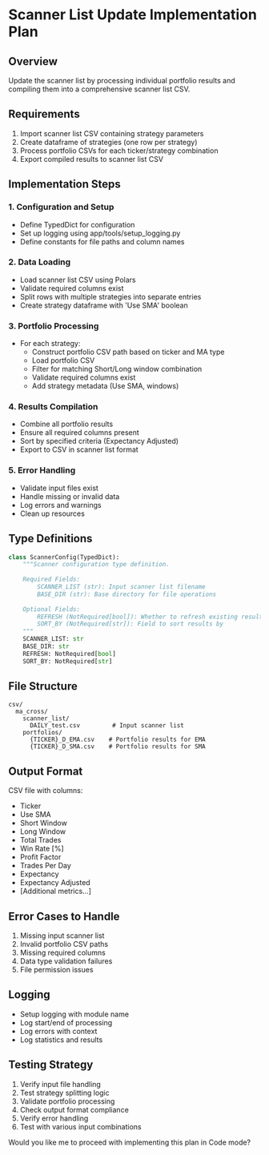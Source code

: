 # Scanner List Update Implementation Plan

## Overview
Update the scanner list by processing individual portfolio results and compiling them into a comprehensive scanner list CSV.

## Requirements
1. Import scanner list CSV containing strategy parameters
2. Create dataframe of strategies (one row per strategy)
3. Process portfolio CSVs for each ticker/strategy combination
4. Export compiled results to scanner list CSV

## Implementation Steps

### 1. Configuration and Setup
- Define TypedDict for configuration
- Set up logging using app/tools/setup_logging.py
- Define constants for file paths and column names

### 2. Data Loading
- Load scanner list CSV using Polars
- Validate required columns exist
- Split rows with multiple strategies into separate entries
- Create strategy dataframe with 'Use SMA' boolean

### 3. Portfolio Processing
- For each strategy:
  - Construct portfolio CSV path based on ticker and MA type
  - Load portfolio CSV
  - Filter for matching Short/Long window combination
  - Validate required columns exist
  - Add strategy metadata (Use SMA, windows)

### 4. Results Compilation
- Combine all portfolio results
- Ensure all required columns present
- Sort by specified criteria (Expectancy Adjusted)
- Export to CSV in scanner list format

### 5. Error Handling
- Validate input files exist
- Handle missing or invalid data
- Log errors and warnings
- Clean up resources

## Type Definitions

```python
class ScannerConfig(TypedDict):
    """Scanner configuration type definition.
    
    Required Fields:
        SCANNER_LIST (str): Input scanner list filename
        BASE_DIR (str): Base directory for file operations
    
    Optional Fields:
        REFRESH (NotRequired[bool]): Whether to refresh existing results
        SORT_BY (NotRequired[str]): Field to sort results by
    """
    SCANNER_LIST: str
    BASE_DIR: str
    REFRESH: NotRequired[bool]
    SORT_BY: NotRequired[str]
```

## File Structure
```
csv/
  ma_cross/
    scanner_list/
      DAILY_test.csv         # Input scanner list
    portfolios/
      {TICKER}_D_EMA.csv    # Portfolio results for EMA
      {TICKER}_D_SMA.csv    # Portfolio results for SMA
```

## Output Format
CSV file with columns:
- Ticker
- Use SMA
- Short Window
- Long Window
- Total Trades
- Win Rate [%]
- Profit Factor
- Trades Per Day
- Expectancy
- Expectancy Adjusted
- [Additional metrics...]

## Error Cases to Handle
1. Missing input scanner list
2. Invalid portfolio CSV paths
3. Missing required columns
4. Data type validation failures
5. File permission issues

## Logging
- Setup logging with module name
- Log start/end of processing
- Log errors with context
- Log statistics and results

## Testing Strategy
1. Verify input file handling
2. Test strategy splitting logic
3. Validate portfolio processing
4. Check output format compliance
5. Verify error handling
6. Test with various input combinations

Would you like me to proceed with implementing this plan in Code mode?